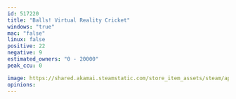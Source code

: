 ```yaml
---
id: 517220
title: "Balls! Virtual Reality Cricket"
windows: "true"
mac: "false"
linux: false
positive: 22
negative: 9
estimated_owners: "0 - 20000"
peak_ccu: 0

image: https://shared.akamai.steamstatic.com/store_item_assets/steam/apps/517220/header.jpg?t=1518098965
opinions:
---
```

